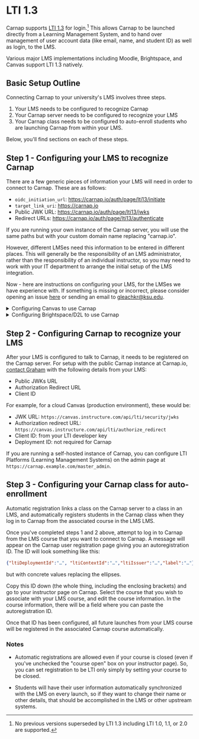 # LTI 1.3

Carnap supports [LTI 1.3](http://www.imsglobal.org/spec/lti/v1p3/) for
login.[^1] This allows Carnap to be launched directly from a Learning
Management System, and to hand over management of user account data (like
email, name, and student ID) as well as login, to the LMS. 

[^1]: No previous versions superseded by LTI 1.3 including LTI 1.0, 1.1, or 2.0
are supported.

Various major LMS implementations including Moodle, Brightspace, and Canvas
support LTI 1.3 natively.

## Basic Setup Outline

Connecting Carnap to your university's LMS involves three steps.

1. Your LMS needs to be configured to recognize Carnap
2. Your Carnap server needs to be configured to recognize your LMS
3. Your Carnap class needs to be configured to auto-enroll students who are
   launching Carnap from within your LMS.

Below, you'll find sections on each of these steps.

## Step 1 - Configuring your LMS to recognize Carnap

There are a few generic pieces of information your LMS will need in order to
connect to Carnap. These are as follows:

* `oidc_initiation_url`: https://carnap.io/auth/page/lti13/initiate
* `target_link_uri`: https://carnap.io
* Public JWK URL: https://carnap.io/auth/page/lti13/jwks
* Redirect URLs: https://carnap.io/auth/page/lti13/authenticate

If you are running your own instance of the Carnap server, you will use the
same paths but with your custom domain name replacing "carnap.io".

However, different LMSes need this information to be entered in different
places. This will generally be the responsibility of an LMS administrator,
rather than the responsibility of an individual instructor, so you may need to
work with your IT department to arrange the initial setup of the LMS
integration.

Now - here are instructions on configuring your LMS, for the LMSes we have
experience with. If something is missing or incorrect, please consider opening
an issue [here](https://github.com/Carnap/Carnap-Documentation/issues) or
sending an email to [gleachkr@ksu.edu](mailto:gleachkr@ksu.edu).

<details> 
<summary> Configuring Canvas to use Carnap </summary>

You'll need to begin by configuring an LTI key. This requires administrator
access to your Canvas instance, so if you're an instructor, you may need to
speak to IT. Instructions for configuring an LTI key for Canvas can be found
here: [Configuring an LTI
key](https://community.canvaslms.com/t5/Admin-Guide/How-do-I-configure-an-LTI-key-for-an-account/ta-p/140).

Canvas allows configurations to be imported rather than set manually, via the
"Paste JSON" option described in the documentation linked above. A JSON file
for easy configuration of a Canvas instance using the "Paste JSON" option is
reproduced below.

Once the LTI key is configured in your Canvas instance, you'll also need to add
the "Client Id" number from the key to your course. (If an adminstrator
configured the key for you, you may need to ask them for the Client ID.)
Instructions on adding Carnap to your course using the Client ID can be found
here: [Adding Carnap To Your
Course](https://community.canvaslms.com/t5/Admin-Guide/How-do-I-configure-an-external-app-for-an-account-using-a-client/ta-p/202).

For more details on Canvas setup with LTI 1.3, see:

* [Technical documentation](https://canvas.instructure.com/doc/api/file.lti_dev_key_config.html).
  This is also a nice general overview of the protocol.
* [Configuring an LTI key](https://community.canvaslms.com/t5/Admin-Guide/How-do-I-configure-an-LTI-key-for-an-account/ta-p/140)
* [Adding Carnap To Your Course](https://community.canvaslms.com/t5/Admin-Guide/How-do-I-configure-an-external-app-for-an-account-using-a-client/ta-p/202)

#### JSON Configuration with Canvas.

```json
{
   "title": "Carnap",
   "description": "Carnap Logic Framework",
   "oidc_initiation_url": "https://carnap.io/auth/page/lti13/initiate",
   "target_link_uri": "https://carnap.io/",
   "public_jwk_url": "https://carnap.io/auth/page/lti13/jwks",
   "scopes": [
      "https://purl.imsglobal.org/spec/lti-ags/scope/lineitem",
      "https://purl.imsglobal.org/spec/lti-ags/scope/result.readonly",
      "https://purl.imsglobal.org/spec/lti-ags/scope/score",
      "https://purl.imsglobal.org/spec/lti-nrps/scope/contextmembership.readonly"
   ],
   "extensions": [
      {
         "domain": "carnap.io",
         "tool_id": "Carnap.io",
         "platform": "canvas.instructure.com",
         "settings": {
            "text": "Carnap",
            "selection_height": 800,
            "selection_width": 800,
            "privacy_level": "public",
            "placements": [
               {
                  "text": "Carnap",
                  "enabled": true,
                  "placement": "course_navigation",
                  "message_type": "LtiResourceLinkRequest",
                  "target_link_uri": "https://carnap.io/",
                  "windowTarget": "_blank"
               }
            ]
         }
      }
   ]
}
```

Note: It is possible to use Carnap in an `iframe` (so it appears in the Canvas
page without opening a new tab), but there are caveats, especially around
support for Safari and other WebKit browsers, since they are very aggressive
about third-party cookie blocking. If you want to try this, remove the
`"windowTarget": "_blank"` in the JSON.

</details>

<details><summary> Configuring Brightspace/D2L to use Carnap </summary>

Under [LTI Security Settings], make sure that the following are checked to
allow for automatic registration in your Carnap courses:

* Name
* Org Unit Information

Carnap will also use the Email property to fill in user information if it is
present, but it is not required.

It appears that Brightspace doesn't support sending student ID numbers in the
`lis` claim as `person_sourcedid` like Canvas does. If this is something that
you need for gradebook purposes, it is possible we can make Carnap accept the
Brightspace specific "Org Defined ID" or "User ID" properties for the
Carnap "University ID" field.

![screenshot from brightspace documentation of the "security settings" subsection with "name" and "org unit information" checked](images/lti-brightspace-security.png)

For more details on LTI configuration in Brightspace/D2L, see these pages:

* [LTI Integration Guide (links to other pages)](https://community.brightspace.com/generic/s/article/LTI-Integration-Guide)
* [LTI Security Settings and Platform information](https://community.brightspace.com/generic/s/article/LTI-Security-Settings-Consumer-Information)
* [LTI Advantage (LTI 1.3) Administrator Guide](https://community.brightspace.com/s/article/LTI-Advantage-Administrator-Guide)

[LTI Security Settings]: https://community.brightspace.com/generic/s/article/LTI-Security-Settings-Consumer-Information

</details>

## Step 2 - Configuring Carnap to recognize your LMS

After your LMS is configured to talk to Carnap, it needs to be registered on
the Carnap server. For setup with the public Carnap instance at Carnap.io,
[contact Graham](mailto:gleachkr@ksu.edu) with the following details from your
LMS:

* Public JWKs URL
* Authorization Redirect URL
* Client ID

For example, for a cloud Canvas (production environment), these would be:

* JWK URL: `https://canvas.instructure.com/api/lti/security/jwks`
* Authorization redirect URL: `https://canvas.instructure.com/api/lti/authorize_redirect`
* Client ID: from your LTI developer key
* Deployment ID: not required for Carnap

If you are running a self-hosted instance of Carnap, you can configure LTI
Platforms (Learning Management Systems) on the admin page at
`https://carnap.example.com/master_admin`.

## Step 3 - Configuring your Carnap class for auto-enrollment

Automatic registration links a class on the Carnap server to a class in an LMS,
and automatically registers students in the Carnap class when they log in to
Carnap from the associated course in the LMS LMS.

Once you've completed steps 1 and 2 above, attempt to log in to Carnap from the
LMS course that you want to connect to Carnap. A message will appear on the
Carnap user registration page giving you an autoregistration ID. The ID will
look something like this:

```json
{"ltiDeploymentId":"…", "ltiContextId":"…","ltiIssuer":"…","label":"…"}
```

but with concrete values replacing the ellipses.

Copy this ID down (the whole thing, including the enclosing brackets) and go to
your instructor page on Carnap. Select the course that you wish to associate
with your LMS course, and edit the course information. In the course
information, there will be a field where you can paste the autoregistration ID.

Once that ID has been configured, all future launches from your LMS course will
be registered in the associated Carnap course automatically.

### Notes

* Automatic registrations are allowed even if your course is closed (even if
you've unchecked the "course open" box on your instructor page). So, you can
set registration to be LTI only simply by setting your course to be closed.

* Students will have their user information automatically synchronized with the
LMS on every launch, so if they want to change their name or other details,
that should be accomplished in the LMS or other upstream systems.
